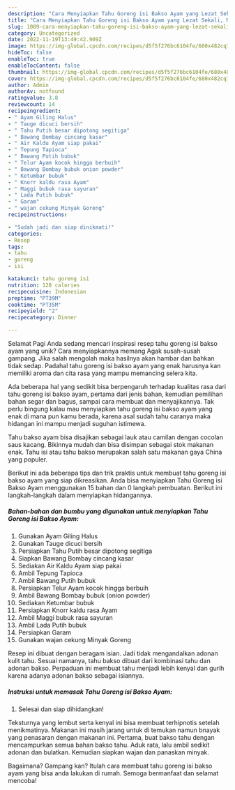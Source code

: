 ```yaml
---
description: "Cara Menyiapkan Tahu Goreng isi Bakso Ayam yang Lezat Sekali, Mantap"
title: "Cara Menyiapkan Tahu Goreng isi Bakso Ayam yang Lezat Sekali, Mantap"
slug: 1089-cara-menyiapkan-tahu-goreng-isi-bakso-ayam-yang-lezat-sekali-mantap
category: Uncategorized
date: 2022-11-19T13:49:42.909Z
image: https://img-global.cpcdn.com/recipes/d5f5f276bc6104fe/680x482cq70/tahu-goreng-isi-bakso-ayam-foto-resep-utama.jpg
hideToc: false
enableToc: true
enableTocContent: false
thumbnail: https://img-global.cpcdn.com/recipes/d5f5f276bc6104fe/680x482cq70/tahu-goreng-isi-bakso-ayam-foto-resep-utama.jpg
cover: https://img-global.cpcdn.com/recipes/d5f5f276bc6104fe/680x482cq70/tahu-goreng-isi-bakso-ayam-foto-resep-utama.jpg
author: Admin
authorAv: notfound
ratingvalue: 3.8
reviewcount: 14
recipeingredient:
- " Ayam Giling Halus"
- " Tauge dicuci bersih"
- " Tahu Putih besar dipotong segitiga"
- " Bawang Bombay cincang kasar"
- " Air Kaldu Ayam siap pakai"
- " Tepung Tapioca"
- " Bawang Putih bubuk"
- " Telur Ayam kocok hingga berbuih"
- " Bawang Bombay bubuk onion powder"
- " Ketumbar bubuk"
- " Knorr kaldu rasa Ayam"
- " Maggi bubuk rasa sayuran"
- " Lada Putih bubuk"
- " Garam"
- " wajan cekung Minyak Goreng"
recipeinstructions:

- "Sudah jadi dan siap dinikmati!"
categories:
- Resep
tags:
- tahu
- goreng
- isi

katakunci: tahu goreng isi 
nutrition: 128 calories
recipecuisine: Indonesian
preptime: "PT39M"
cooktime: "PT35M"
recipeyield: "2"
recipecategory: Dinner

---
```



Selamat Pagi Anda sedang mencari inspirasi resep tahu goreng isi bakso ayam yang unik? Cara menyiapkannya memang Agak susah-susah gampang. Jika salah mengolah maka hasilnya akan hambar dan bahkan tidak sedap. Padahal tahu goreng isi bakso ayam yang enak harusnya kan memiliki aroma dan cita rasa yang mampu memancing selera kita.


Ada beberapa hal yang sedikit bisa berpengaruh terhadap kualitas rasa dari tahu goreng isi bakso ayam, pertama dari jenis bahan, kemudian pemilihan bahan segar dan bagus, sampai cara membuat dan menyajikannya. Tak perlu bingung kalau mau menyiapkan tahu goreng isi bakso ayam yang enak di mana pun kamu berada, karena asal sudah tahu caranya maka hidangan ini mampu menjadi suguhan istimewa.

Tahu bakso ayam bisa disajikan sebagai lauk atau camilan dengan cocolan saus kacang. Bikinnya mudah dan bisa disimpan sebagai stok makanan enak. Tahu isi atau tahu bakso merupakan salah satu makanan gaya China yang populer.


Berikut ini ada beberapa tips dan trik praktis untuk membuat tahu goreng isi bakso ayam yang siap dikreasikan. Anda bisa menyiapkan Tahu Goreng isi Bakso Ayam menggunakan 15 bahan dan 0 langkah pembuatan. Berikut ini langkah-langkah dalam menyiapkan hidangannya.

<!--inarticleads1-->

##### Bahan-bahan dan bumbu yang digunakan untuk menyiapkan Tahu Goreng isi Bakso Ayam:

1. Gunakan  Ayam Giling Halus
1. Gunakan  Tauge dicuci bersih
1. Persiapkan  Tahu Putih besar dipotong segitiga
1. Siapkan  Bawang Bombay cincang kasar
1. Sediakan  Air Kaldu Ayam siap pakai
1. Ambil  Tepung Tapioca
1. Ambil  Bawang Putih bubuk
1. Persiapkan  Telur Ayam kocok hingga berbuih
1. Ambil  Bawang Bombay bubuk (onion powder)
1. Sediakan  Ketumbar bubuk
1. Persiapkan  Knorr kaldu rasa Ayam
1. Ambil  Maggi bubuk rasa sayuran
1. Ambil  Lada Putih bubuk
1. Persiapkan  Garam
1. Gunakan  wajan cekung Minyak Goreng


Resep ini dibuat dengan beragam isian. Jadi tidak mengandalkan adonan kulit tahu. Sesuai namanya, tahu bakso dibuat dari kombinasi tahu dan adonan bakso. Perpaduan ini membuat tahu menjadi lebih kenyal dan gurih karena adanya adonan bakso sebagai isiannya. 

<!--inarticleads2-->

##### Instruksi untuk memasak Tahu Goreng isi Bakso Ayam:


1. Selesai dan siap dihidangkan!

Teksturnya yang lembut serta kenyal ini bisa membuat terhipnotis setelah menikmatinya. Makanan ini masih jarang untuk di temukan namun bnayak yang penasaran dengan makanan ini. Pertama, buat bakso tahu dengan mencampurkan semua bahan bakso tahu. Aduk rata, lalu ambil sedikit adonan dan bulatkan. Kemudian siapkan wajan dan panaskan minyak. 

Bagaimana? Gampang kan? Itulah cara membuat tahu goreng isi bakso ayam yang bisa anda lakukan di rumah. Semoga bermanfaat dan selamat mencoba!
